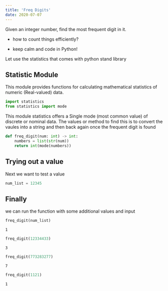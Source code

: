 ```yaml
---
title: 'Freq Digits'
date: 2020-07-07
---
```


Given an integer number, find the most frequent digit in it.

- how to count things efficiently?

- keep calm and code in Python!

Let use the statistics that comes with python stand library

## Statistic Module

This module provides functions for calculating mathematical statistics of numeric (Real-valued) data.


```python
import statistics 
from statistics import mode 
```

This module statistics offers a Single mode (most common value) of discrete or nominal data.
The values or method to find this is to convert the vaules into a string and then back again once the frequent digit is
found


```python
def freq_digit(num: int) -> int:
    numbers = list(str(num))
    return int(mode(numbers))
```

## Trying out a value

Next we want to test a value


```python
num_list = 12345
```

## Finally 

we can run the function with some additional values and input


```python
freq_digit(num_list)
```




    1




```python
freq_digit(12334433)
```




    3




```python
freq_digit(773283277)
```




    7




```python
freq_digit(1121)
```




    1


